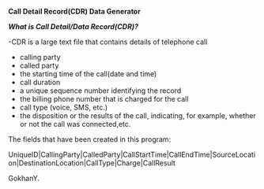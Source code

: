 **Call Detail Record(CDR) Data Generator**

**_What is Call Detail/Data Record(CDR)?_**

-CDR is a large text file that contains details of telephone call


* calling party
* called party
* the starting time of the call(date and time)
* call duration
* a unique sequence number identifying the record
* the billing phone number that is charged for the call
* call type (voice, SMS, etc.)
* the disposition or the results of the call, indicating, for example, whether or not the call was connected,etc.


The fields that have been created in this program:

UniqueID|CallingParty|CalledParty|CallStartTime|CallEndTime|SourceLocation|DestinationLocation|CallType|Charge|CallResult



GokhanY.
